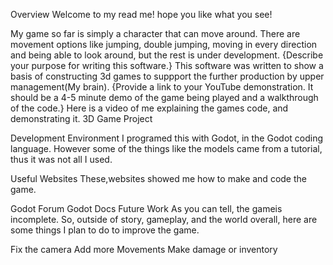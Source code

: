 Overview
Welcome to my read me! hope you like what you see!

My game so far is simply a character that can move around. There are movement options like jumping, double jumping, moving in every direction and being able to look around, but the rest is under development. {Describe your purpose for writing this software.} This software was written to show a basis of constructing 3d games to suppport the further production by upper management(My brain). {Provide a link to your YouTube demonstration. It should be a 4-5 minute demo of the game being played and a walkthrough of the code.} Here is a video of me explaining the games code, and demonstrating it. 3D Game Project

Development Environment
I programed this with Godot, in the Godot coding language. However some of the things like the models came from a tutorial, thus it was not all I used.

Useful Websites
These,websites showed me how to make and code the game.

Godot Forum
Godot Docs
Future Work
As you can tell, the gameis incomplete. So, outside of story, gameplay, and the world overall, here are some things I plan to do to improve the game.

Fix the camera
Add more Movements
Make damage or inventory
